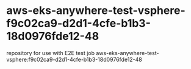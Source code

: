 # aws-eks-anywhere-test-vsphere-f9c02ca9-d2d1-4cfe-b1b3-18d0976fde12-48
repository for use with E2E test job aws-eks-anywhere-test-vsphere:f9c02ca9-d2d1-4cfe-b1b3-18d0976fde12-48
